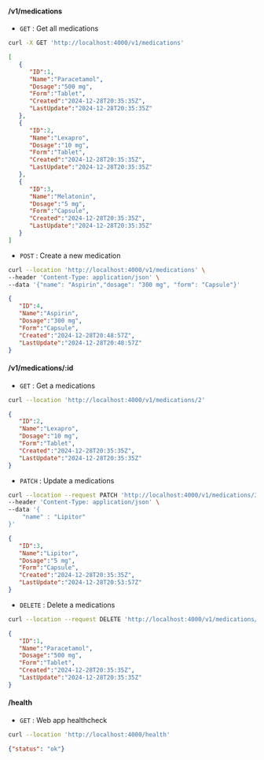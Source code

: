 #### /v1/medications
* `GET`     : Get all medications

```bash
curl -X GET 'http://localhost:4000/v1/medications'
```
```json
[
   {
      "ID":1,
      "Name":"Paracetamol",
      "Dosage":"500 mg",
      "Form":"Tablet",
      "Created":"2024-12-28T20:35:35Z",
      "LastUpdate":"2024-12-28T20:35:35Z"
   },
   {
      "ID":2,
      "Name":"Lexapro",
      "Dosage":"10 mg",
      "Form":"Tablet",
      "Created":"2024-12-28T20:35:35Z",
      "LastUpdate":"2024-12-28T20:35:35Z"
   },
   {
      "ID":3,
      "Name":"Melatonin",
      "Dosage":"5 mg",
      "Form":"Capsule",
      "Created":"2024-12-28T20:35:35Z",
      "LastUpdate":"2024-12-28T20:35:35Z"
   }
]
```

* `POST`    : Create a new medication
```bash
curl --location 'http://localhost:4000/v1/medications' \
--header 'Content-Type: application/json' \
--data '{"name": "Aspirin","dosage": "300 mg", "form": "Capsule"}'
```
``` json
{
   "ID":4,
   "Name":"Aspirin",
   "Dosage":"300 mg",
   "Form":"Capsule",
   "Created":"2024-12-28T20:48:57Z",
   "LastUpdate":"2024-12-28T20:48:57Z"
}
```

#### /v1/medications/:id
* `GET`     : Get a medications
```bash
curl --location 'http://localhost:4000/v1/medications/2'
```
``` json
{
   "ID":2,
   "Name":"Lexapro",
   "Dosage":"10 mg",
   "Form":"Tablet",
   "Created":"2024-12-28T20:35:35Z",
   "LastUpdate":"2024-12-28T20:35:35Z"
}
````

* `PATCH`   : Update a medications

```bash
curl --location --request PATCH 'http://localhost:4000/v1/medications/3' \
--header 'Content-Type: application/json' \
--data '{
    "name" : "Lipitor"
}'
```
``` json
{
   "ID":3,
   "Name":"Lipitor",
   "Dosage":"5 mg",
   "Form":"Capsule",
   "Created":"2024-12-28T20:35:35Z",
   "LastUpdate":"2024-12-28T20:53:57Z"
}
````

* `DELETE`  : Delete a medications
```bash
curl --location --request DELETE 'http://localhost:4000/v1/medications/1'
```
``` json
{
   "ID":1,
   "Name":"Paracetamol",
   "Dosage":"500 mg",
   "Form":"Tablet",
   "Created":"2024-12-28T20:35:35Z",
   "LastUpdate":"2024-12-28T20:35:35Z"
}
```

#### /health
* `GET` : Web app healthcheck

```bash
curl --location 'http://localhost:4000/health'
```
``` json
{"status": "ok"}
```

